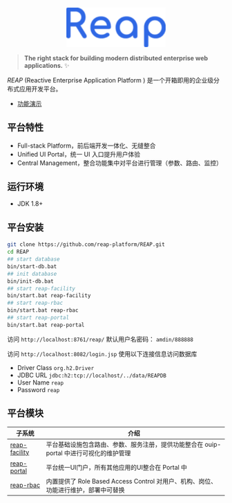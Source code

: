 <p align="center">
  <a href="https://catframework.cn/reap/">
    <img width="230" src="./docs/images/logo.png">
  </a>
</p>

> **The right stack for building modern distributed enterprise web applications.** :sparkles:

*REAP* (Reactive Enterprise Application Platform ) 是一个开箱即用的企业级分布式应用开发平台。

- [功能演示](https://catframework.cn/reap/)

## 平台特性

- Full-stack Platform，前后端开发一体化、无缝整合
- Unified UI Portal，统一 UI 入口提升用户体验  
- Central Management，整合功能集中对平台进行管理（参数、路由、监控）

## 运行环境

- JDK 1.8+

## 平台安装

```bash
git clone https://github.com/reap-platform/REAP.git
cd REAP
## start database  
bin/start-db.bat
## init database 
bin/init-db.bat
## start reap-facility
bin/start.bat reap-facility
## start reap-rbac
bin/start.bat reap-rbac
## start reap-portal 
bin/start.bat reap-portal 
```

访问 `http://localhost:8761/reap/` 默认用户名密码： `amdin/888888`

访问 `http://localhost:8082/login.jsp` 使用以下连接信息访问数据库

- Driver Class `org.h2.Driver`
- JDBC URL `jdbc:h2:tcp://localhost/../data/REAPDB`
- User Name `reap`
- Password `reap`

## 平台模块


| 子系统  | 介绍 |
| ------------- | ------------- |
| [reap-facility](https://github.com/reap-platform/reap-facility)  | 平台基础设施包含路由、参数、服务注册，提供功能整合在 ouip-portal 中进行可视化的维护管理  |
| [reap-portal](https://github.com/reap-platform/reap-portal)  | 平台统一UI门户，所有其他应用的UI整合在 Portal 中  |
| [reap-rbac](https://github.com/reap-platform/reap-rbac)  | 内置提供了 Role Based Access Control 对用户、机构、岗位、功能进行维护，部署中可替换  | 
